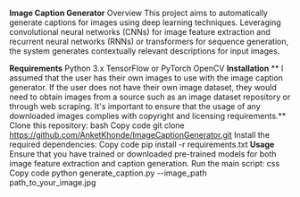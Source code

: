 
**Image Caption Generator**
Overview
This project aims to automatically generate captions for images using deep learning techniques. Leveraging convolutional neural networks (CNNs) for image feature extraction and recurrent neural networks (RNNs) or transformers for sequence generation, the system generates contextually relevant descriptions for input images.

**Requirements**
Python 3.x
TensorFlow or PyTorch
OpenCV
**Installation**
**  I assumed that the user has their own images to use with the image caption generator. If the user does not have their own image dataset, they would need to obtain images from a source such as an image dataset repository or through web scraping. It's important to ensure that the usage of any downloaded images complies with copyright and licensing requirements.**
Clone this repository:
bash
Copy code
git clone https://github.com/AnketKhonde/ImageCaptionGenerator.git
Install the required dependencies:
Copy code
pip install -r requirements.txt
**Usage**
Ensure that you have trained or downloaded pre-trained models for both image feature extraction and caption generation.
Run the main script:
css
Copy code
python generate_caption.py --image_path path_to_your_image.jpg
